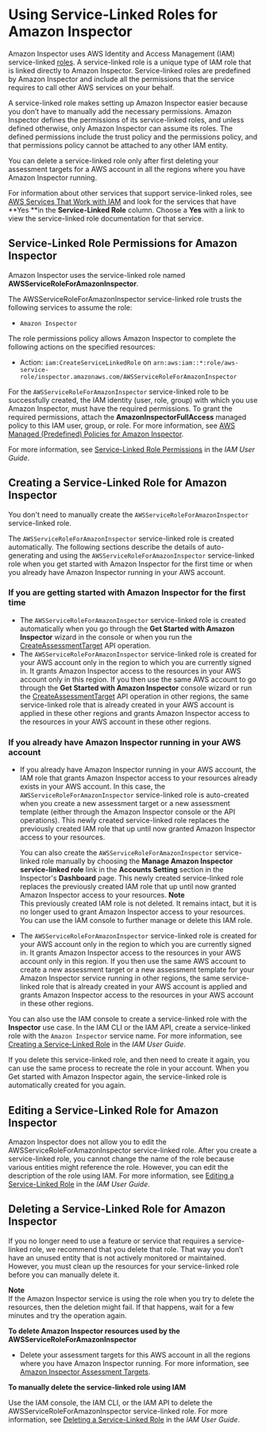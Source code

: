 # Using Service\-Linked Roles for Amazon Inspector<a name="inspector_slr"></a>

Amazon Inspector uses AWS Identity and Access Management \(IAM\) service\-linked [roles](http://docs.aws.amazon.com/IAM/latest/UserGuide/id_roles_terms-and-concepts.html#iam-term-service-linked-role)\. A service\-linked role is a unique type of IAM role that is linked directly to Amazon Inspector\. Service\-linked roles are predefined by Amazon Inspector and include all the permissions that the service requires to call other AWS services on your behalf\. 

A service\-linked role makes setting up Amazon Inspector easier because you don’t have to manually add the necessary permissions\. Amazon Inspector defines the permissions of its service\-linked roles, and unless defined otherwise, only Amazon Inspector can assume its roles\. The defined permissions include the trust policy and the permissions policy, and that permissions policy cannot be attached to any other IAM entity\.

You can delete a service\-linked role only after first deleting your assessment targets for a AWS account in all the regions where you have Amazon Inspector running\. 

For information about other services that support service\-linked roles, see [AWS Services That Work with IAM](http://docs.aws.amazon.com/IAM/latest/UserGuide/reference_aws-services-that-work-with-iam.html) and look for the services that have **Yes **in the **Service\-Linked Role** column\. Choose a **Yes** with a link to view the service\-linked role documentation for that service\.

## Service\-Linked Role Permissions for Amazon Inspector<a name="slr-permissions"></a>

Amazon Inspector uses the service\-linked role named **AWSServiceRoleForAmazonInspector**\.

The AWSServiceRoleForAmazonInspector service\-linked role trusts the following services to assume the role:
+ `Amazon Inspector`

The role permissions policy allows Amazon Inspector to complete the following actions on the specified resources:
+ Action: `iam:CreateServiceLinkedRole` on `arn:aws:iam::*:role/aws-service-role/inspector.amazonaws.com/AWSServiceRoleForAmazonInspector`

For the `AWSServiceRoleForAmazonInspector` service\-linked role to be successfully created, the IAM identity \(user, role, group\) with which you use Amazon Inspector, must have the required permissions\. To grant the required permissions, attach the **AmazonInspectorFullAccess** managed policy to this IAM user, group, or role\. For more information, see [AWS Managed \(Predefined\) Policies for Amazon Inspector](access-control-identity-based.md#UsingWithInspector_IAM_AccessControl_ManagedPolicies)\. 

 For more information, see [Service\-Linked Role Permissions](http://docs.aws.amazon.com/IAM/latest/UserGuide/using-service-linked-roles.html#service-linked-role-permissions) in the *IAM User Guide*\.

## Creating a Service\-Linked Role for Amazon Inspector<a name="create-slr"></a>

You don't need to manually create the `AWSServiceRoleForAmazonInspector` service\-linked role\. 

The `AWSServiceRoleForAmazonInspector` service\-linked role is created automatically\. The following sections describe the details of auto\-generating and using the `AWSServiceRoleForAmazonInspector` service\-linked role when you get started with Amazon Inspector for the first time or when you already have Amazon Inspector running in your AWS account\. 

### If you are getting started with Amazon Inspector for the first time<a name="CreateRoleFirstRun1"></a>
+ The `AWSServiceRoleForAmazonInspector` service\-linked role is created automatically when you go through the **Get Started with Amazon Inspector** wizard in the console or when you run the [CreateAssessmentTarget](http://docs.aws.amazon.com/inspector/latest/APIReference/API_CreateAssessmentTarget.html) API operation\.
+ The `AWSServiceRoleForAmazonInspector` service\-linked role is created for your AWS account only in the region to which you are currently signed in\. It grants Amazon Inspector access to the resources in your AWS account only in this region\. If you then use the same AWS account to go through the **Get Started with Amazon Inspector** console wizard or run the [CreateAssessmentTarget](http://docs.aws.amazon.com/inspector/latest/APIReference/API_CreateAssessmentTarget.html) API operation in other regions, the same service\-linked role that is already created in your AWS account is applied in these other regions and grants Amazon Inspector access to the resources in your AWS account in these other regions\. 

### If you already have Amazon Inspector running in your AWS account<a name="CreateRoleExisting1"></a>
+ If you already have Amazon Inspector running in your AWS account, the IAM role that grants Amazon Inspector access to your resources already exists in your AWS account\. In this case, the `AWSServiceRoleForAmazonInspector` service\-linked role is auto\-created when you create a new assessment target or a new assessment template \(either through the Amazon Inspector console or the API operations\)\. This newly created service\-linked role replaces the previously created IAM role that up until now granted Amazon Inspector access to your resources\.

  You can also create the `AWSServiceRoleForAmazonInspector` service\-linked role manually by choosing the **Manage Amazon Inspector service\-linked role** link in the **Accounts Setting** section in the Inspector's **Dashboard** page\. This newly created service\-linked role replaces the previously created IAM role that up until now granted Amazon Inspector access to your resources\.
**Note**  
This previously created IAM role is not deleted\. It remains intact, but it is no longer used to grant Amazon Inspector access to your resources\. You can use the IAM console to further manage or delete this IAM role\.
+ The `AWSServiceRoleForAmazonInspector` service\-linked role is created for your AWS account only in the region to which you are currently signed in\. It grants Amazon Inspector access to the resources in your AWS account only in this region\. If you then use the same AWS account to create a new assessment target or a new assessment template for your Amazon Inspector service running in other regions, the same service\-linked role that is already created in your AWS account is applied and grants Amazon Inspector access to the resources in your AWS account in these other regions\. 

You can also use the IAM console to create a service\-linked role with the **Inspector** use case\. In the IAM CLI or the IAM API, create a service\-linked role with the `Amazon Inspector` service name\. For more information, see [Creating a Service\-Linked Role](http://docs.aws.amazon.com/IAM/latest/UserGuide/using-service-linked-roles.html#create-service-linked-role) in the *IAM User Guide*\. 

If you delete this service\-linked role, and then need to create it again, you can use the same process to recreate the role in your account\. When you Get started with Amazon Inspector again, the service\-linked role is automatically created for you again\. 

## Editing a Service\-Linked Role for Amazon Inspector<a name="edit-slr"></a>

Amazon Inspector does not allow you to edit the AWSServiceRoleForAmazonInspector service\-linked role\. After you create a service\-linked role, you cannot change the name of the role because various entities might reference the role\. However, you can edit the description of the role using IAM\. For more information, see [Editing a Service\-Linked Role](http://docs.aws.amazon.com/IAM/latest/UserGuide/using-service-linked-roles.html#edit-service-linked-role) in the *IAM User Guide*\.

## Deleting a Service\-Linked Role for Amazon Inspector<a name="delete-slr"></a>

If you no longer need to use a feature or service that requires a service\-linked role, we recommend that you delete that role\. That way you don’t have an unused entity that is not actively monitored or maintained\. However, you must clean up the resources for your service\-linked role before you can manually delete it\.

**Note**  
If the Amazon Inspector service is using the role when you try to delete the resources, then the deletion might fail\. If that happens, wait for a few minutes and try the operation again\.

**To delete Amazon Inspector resources used by the AWSServiceRoleForAmazonInspector**
+ Delete your assessment targets for this AWS account in all the regions where you have Amazon Inspector running\. For more information, see [Amazon Inspector Assessment Targets](inspector_applications.md)\.

**To manually delete the service\-linked role using IAM**

Use the IAM console, the IAM CLI, or the IAM API to delete the AWSServiceRoleForAmazonInspector service\-linked role\. For more information, see [Deleting a Service\-Linked Role](http://docs.aws.amazon.com/IAM/latest/UserGuide/using-service-linked-roles.html#delete-service-linked-role) in the *IAM User Guide*\.